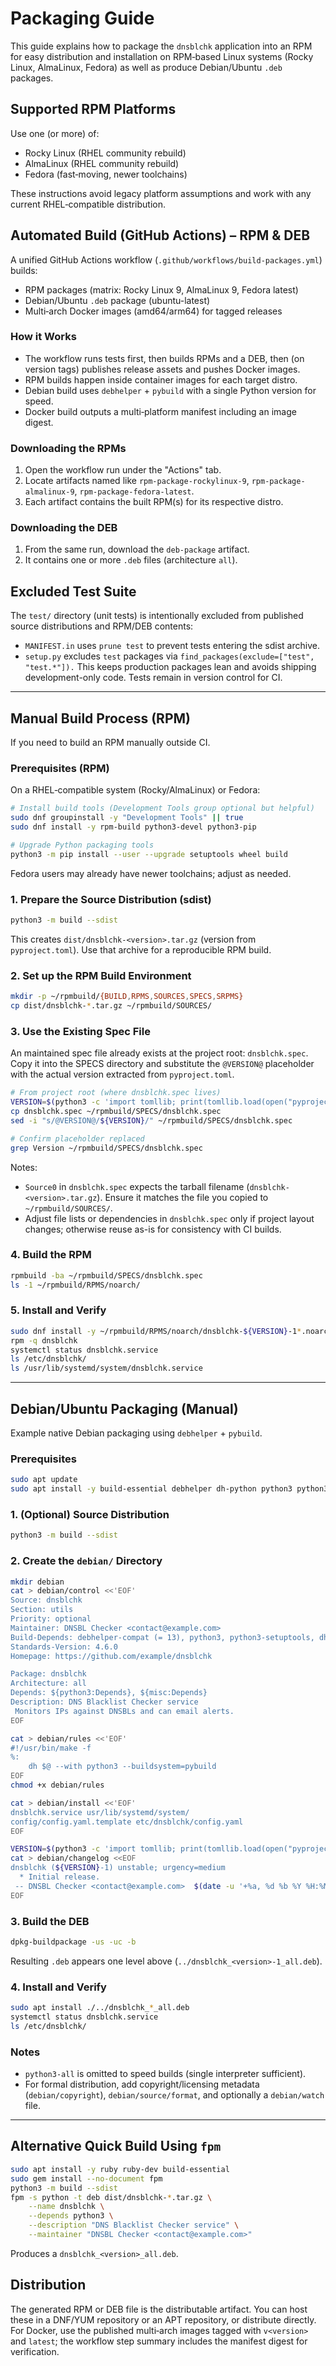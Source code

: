 # Packaging Guide

This guide explains how to package the `dnsblchk` application into an RPM for easy distribution and installation
on RPM‑based Linux systems (Rocky Linux, AlmaLinux, Fedora) as well as produce Debian/Ubuntu `.deb` packages.

## Supported RPM Platforms
Use one (or more) of:
- Rocky Linux (RHEL community rebuild)
- AlmaLinux (RHEL community rebuild)
- Fedora (fast‑moving, newer toolchains)

These instructions avoid legacy platform assumptions and work with any current RHEL‑compatible distribution.

## Automated Build (GitHub Actions) – RPM & DEB
A unified GitHub Actions workflow (`.github/workflows/build-packages.yml`) builds:
- RPM packages (matrix: Rocky Linux 9, AlmaLinux 9, Fedora latest)
- Debian/Ubuntu `.deb` package (ubuntu-latest)
- Multi‑arch Docker images (amd64/arm64) for tagged releases

### How it Works
- The workflow runs tests first, then builds RPMs and a DEB, then (on version tags) publishes release assets and pushes Docker images.
- RPM builds happen inside container images for each target distro.
- Debian build uses `debhelper` + `pybuild` with a single Python version for speed.
- Docker build outputs a multi‑platform manifest including an image digest.

### Downloading the RPMs
1. Open the workflow run under the "Actions" tab.
2. Locate artifacts named like `rpm-package-rockylinux-9`, `rpm-package-almalinux-9`, `rpm-package-fedora-latest`.
3. Each artifact contains the built RPM(s) for its respective distro.

### Downloading the DEB
1. From the same run, download the `deb-package` artifact.
2. It contains one or more `.deb` files (architecture `all`).

## Excluded Test Suite
The `test/` directory (unit tests) is intentionally excluded from published source distributions and RPM/DEB contents:
- `MANIFEST.in` uses `prune test` to prevent tests entering the sdist archive.
- `setup.py` excludes `test` packages via `find_packages(exclude=["test", "test.*"]).`
This keeps production packages lean and avoids shipping development-only code. Tests remain in version control for CI.

---
## Manual Build Process (RPM)

If you need to build an RPM manually outside CI.

### Prerequisites (RPM)
On a RHEL‑compatible system (Rocky/AlmaLinux) or Fedora:

```bash
# Install build tools (Development Tools group optional but helpful)
sudo dnf groupinstall -y "Development Tools" || true
sudo dnf install -y rpm-build python3-devel python3-pip

# Upgrade Python packaging tools
python3 -m pip install --user --upgrade setuptools wheel build
```

Fedora users may already have newer toolchains; adjust as needed.

### 1. Prepare the Source Distribution (sdist)

```bash
python3 -m build --sdist
```

This creates `dist/dnsblchk-<version>.tar.gz` (version from `pyproject.toml`).
Use that archive for a reproducible RPM build.

### 2. Set up the RPM Build Environment

```bash
mkdir -p ~/rpmbuild/{BUILD,RPMS,SOURCES,SPECS,SRPMS}
cp dist/dnsblchk-*.tar.gz ~/rpmbuild/SOURCES/
```

### 3. Use the Existing Spec File
An maintained spec file already exists at the project root: `dnsblchk.spec`.
Copy it into the SPECS directory and substitute the `@VERSION@` placeholder with the actual version extracted from `pyproject.toml`.

```bash
# From project root (where dnsblchk.spec lives)
VERSION=$(python3 -c 'import tomllib; print(tomllib.load(open("pyproject.toml","rb"))["project"]["version"])')
cp dnsblchk.spec ~/rpmbuild/SPECS/dnsblchk.spec
sed -i "s/@VERSION@/${VERSION}/" ~/rpmbuild/SPECS/dnsblchk.spec

# Confirm placeholder replaced
grep Version ~/rpmbuild/SPECS/dnsblchk.spec
```

Notes:
- `Source0` in `dnsblchk.spec` expects the tarball filename (`dnsblchk-<version>.tar.gz`). Ensure it matches the file you copied to `~/rpmbuild/SOURCES/`.
- Adjust file lists or dependencies in `dnsblchk.spec` only if project layout changes; otherwise reuse as-is for consistency with CI builds.

### 4. Build the RPM

```bash
rpmbuild -ba ~/rpmbuild/SPECS/dnsblchk.spec
ls -1 ~/rpmbuild/RPMS/noarch/
```

### 5. Install and Verify

```bash
sudo dnf install -y ~/rpmbuild/RPMS/noarch/dnsblchk-${VERSION}-1*.noarch.rpm
rpm -q dnsblchk
systemctl status dnsblchk.service
ls /etc/dnsblchk/
ls /usr/lib/systemd/system/dnsblchk.service
```

---
## Debian/Ubuntu Packaging (Manual)

Example native Debian packaging using `debhelper` + `pybuild`.

### Prerequisites

```bash
sudo apt update
sudo apt install -y build-essential debhelper dh-python python3 python3-setuptools python3-pip fakeroot
```

### 1. (Optional) Source Distribution
```bash
python3 -m build --sdist
```

### 2. Create the `debian/` Directory

```bash
mkdir debian
cat > debian/control <<'EOF'
Source: dnsblchk
Section: utils
Priority: optional
Maintainer: DNSBL Checker <contact@example.com>
Build-Depends: debhelper-compat (= 13), python3, python3-setuptools, dh-python
Standards-Version: 4.6.0
Homepage: https://github.com/example/dnsblchk

Package: dnsblchk
Architecture: all
Depends: ${python3:Depends}, ${misc:Depends}
Description: DNS Blacklist Checker service
 Monitors IPs against DNSBLs and can email alerts.
EOF

cat > debian/rules <<'EOF'
#!/usr/bin/make -f
%:
	dh $@ --with python3 --buildsystem=pybuild
EOF
chmod +x debian/rules

cat > debian/install <<'EOF'
dnsblchk.service usr/lib/systemd/system/
config/config.yaml.template etc/dnsblchk/config.yaml
EOF

VERSION=$(python3 -c 'import tomllib; print(tomllib.load(open("pyproject.toml","rb"))["project"]["version"])')
cat > debian/changelog <<EOF
dnsblchk (${VERSION}-1) unstable; urgency=medium
  * Initial release.
 -- DNSBL Checker <contact@example.com>  $(date -u '+%a, %d %b %Y %H:%M:%S +0000')
EOF
```

### 3. Build the DEB
```bash
dpkg-buildpackage -us -uc -b
```
Resulting `.deb` appears one level above (`../dnsblchk_<version>-1_all.deb`).

### 4. Install and Verify
```bash
sudo apt install ./../dnsblchk_*_all.deb
systemctl status dnsblchk.service
ls /etc/dnsblchk/
```

### Notes
- `python3-all` is omitted to speed builds (single interpreter sufficient).
- For formal distribution, add copyright/licensing metadata (`debian/copyright`), `debian/source/format`, and optionally a `debian/watch` file.

---
## Alternative Quick Build Using `fpm`

```bash
sudo apt install -y ruby ruby-dev build-essential
sudo gem install --no-document fpm
python3 -m build --sdist
fpm -s python -t deb dist/dnsblchk-*.tar.gz \
    --name dnsblchk \
    --depends python3 \
    --description "DNS Blacklist Checker service" \
    --maintainer "DNSBL Checker <contact@example.com>"
```
Produces a `dnsblchk_<version>_all.deb`.

## Distribution
The generated RPM or DEB file is the distributable artifact. You can host these in a DNF/YUM repository or an APT repository, or distribute directly. For Docker, use the published multi‑arch images tagged with `v<version>` and `latest`; the workflow step summary includes the manifest digest for verification.
